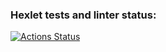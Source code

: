 ### Hexlet tests and linter status:
[![Actions Status](https://github.com/EugeneAnisimov97/python-project-52/actions/workflows/hexlet-check.yml/badge.svg)](https://github.com/EugeneAnisimov97/python-project-52/actions)